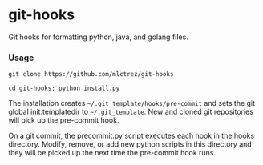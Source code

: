 # git-hooks

Git hooks for formatting python, java, and golang files.

### Usage

`git clone https://github.com/mlctrez/git-hooks`

`cd git-hooks; python install.py`

The installation creates `~/.git_template/hooks/pre-commit` and sets the
git global init.templatedir to `~/.git_template`.  New and cloned git repositories
will pick up the pre-commit hook.

On a git commit, the precommit.py script executes each hook in the hooks directory.
Modify, remove, or add new python scripts in this directory and they
will be picked up the next time the pre-commit hook runs.


